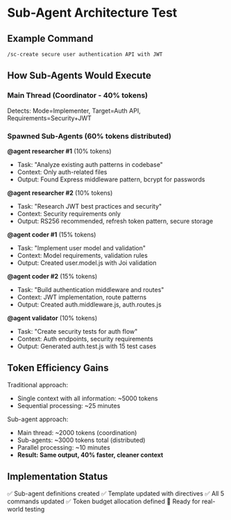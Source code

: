 # Sub-Agent Architecture Test

## Example Command

`/sc-create secure user authentication API with JWT`

## How Sub-Agents Would Execute

### Main Thread (Coordinator - 40% tokens)

Detects: Mode=Implementer, Target=Auth API, Requirements=Security+JWT

### Spawned Sub-Agents (60% tokens distributed)

**@agent researcher #1** (10% tokens)

- Task: "Analyze existing auth patterns in codebase"
- Context: Only auth-related files
- Output: Found Express middleware pattern, bcrypt for passwords

**@agent researcher #2** (10% tokens)

- Task: "Research JWT best practices and security"
- Context: Security requirements only
- Output: RS256 recommended, refresh token pattern, secure storage

**@agent coder #1** (15% tokens)

- Task: "Implement user model and validation"
- Context: Model requirements, validation rules
- Output: Created user.model.js with Joi validation

**@agent coder #2** (15% tokens)

- Task: "Build authentication middleware and routes"
- Context: JWT implementation, route patterns
- Output: Created auth.middleware.js, auth.routes.js

**@agent validator** (10% tokens)

- Task: "Create security tests for auth flow"
- Context: Auth endpoints, security requirements
- Output: Generated auth.test.js with 15 test cases

## Token Efficiency Gains

Traditional approach:

- Single context with all information: ~5000 tokens
- Sequential processing: ~25 minutes

Sub-agent approach:

- Main thread: ~2000 tokens (coordination)
- Sub-agents: ~3000 tokens total (distributed)
- Parallel processing: ~10 minutes
- **Result: Same output, 40% faster, cleaner context**

## Implementation Status

✅ Sub-agent definitions created ✅ Template updated with directives ✅ All 5 commands updated ✅ Token budget allocation defined 🔄 Ready for real-world testing
